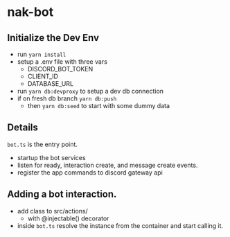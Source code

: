 # nak-bot

## Initialize the Dev Env

- run `yarn install`
- setup a .env file with three vars
  - DISCORD_BOT_TOKEN
  - CLIENT_ID
  - DATABASE_URL
- run `yarn db:devproxy` to setup a dev db connection
- if on fresh db branch `yarn db:push`
  - then `yarn db:seed` to start with some dummy data

## Details

`bot.ts` is the entry point.

- startup the bot services
- listen for ready, interaction create, and message create events.
- register the app commands to discord gateway api

## Adding a bot interaction.

- add class to src/actions/
  - with @injectable() decorator
- inside `bot.ts` resolve the instance from the container and start calling it.

